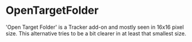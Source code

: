 # OpenTargetFolder

'Open Target Folder' is a Tracker add-on and mostly seen in 16x16 pixel size. This alternative tries to be a bit clearer in at least that smallest size. 
